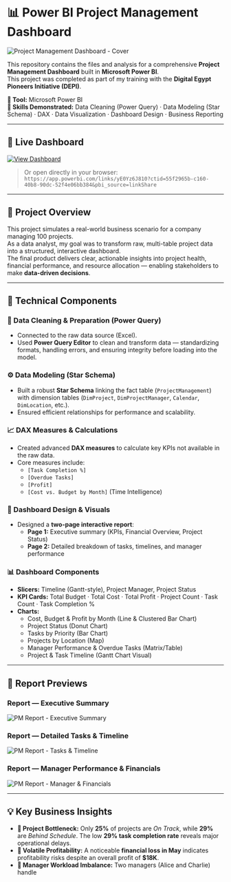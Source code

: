 # 📊 Power BI Project Management Dashboard

![Project Management Dashboard - Cover](pm_1.png)

This repository contains the files and analysis for a comprehensive **Project Management Dashboard** built in **Microsoft Power BI**.  
This project was completed as part of my training with the **Digital Egypt Pioneers Initiative (DEPI)**.

**🧰 Tool:** Microsoft Power BI  
**🧠 Skills Demonstrated:** Data Cleaning (Power Query) · Data Modeling (Star Schema) · DAX · Data Visualization · Dashboard Design · Business Reporting

---

## 🔗 Live Dashboard
[![View Dashboard](https://img.shields.io/badge/View%20Dashboard-Power%20BI-yellow?style=for-the-badge&logo=power-bi)](https://app.powerbi.com/links/yE0Yz6J810?ctid=55f2965b-c160-40b8-90dc-52f4e06bb384&pbi_source=linkShare)

> Or open directly in your browser:  
> `https://app.powerbi.com/links/yE0Yz6J810?ctid=55f2965b-c160-40b8-90dc-52f4e06bb384&pbi_source=linkShare`

---

## 🧠 Project Overview

This project simulates a real-world business scenario for a company managing 100 projects.  
As a data analyst, my goal was to transform raw, multi-table project data into a structured, interactive dashboard.  
The final product delivers clear, actionable insights into project health, financial performance, and resource allocation — enabling stakeholders to make **data-driven decisions**.

---

## 🔧 Technical Components

### 🧹 Data Cleaning & Preparation (Power Query)
- Connected to the raw data source (Excel).  
- Used **Power Query Editor** to clean and transform data — standardizing formats, handling errors, and ensuring integrity before loading into the model.

### ⚙️ Data Modeling (Star Schema)
- Built a robust **Star Schema** linking the fact table (`ProjectManagement`) with dimension tables (`DimProject`, `DimProjectManager`, `Calendar`, `DimLocation`, etc.).  
- Ensured efficient relationships for performance and scalability.

### 📈 DAX Measures & Calculations
- Created advanced **DAX measures** to calculate key KPIs not available in the raw data.  
- Core measures include:
  - `[Task Completion %]`
  - `[Overdue Tasks]`
  - `[Profit]`
  - `[Cost vs. Budget by Month]` (Time Intelligence)

### 🎨 Dashboard Design & Visuals
- Designed a **two-page interactive report**:
  - **Page 1:** Executive summary (KPIs, Financial Overview, Project Status)
  - **Page 2:** Detailed breakdown of tasks, timelines, and manager performance

### 📊 Dashboard Components
- **Slicers:** Timeline (Gantt-style), Project Manager, Project Status  
- **KPI Cards:** Total Budget · Total Cost · Total Profit · Project Count · Task Count · Task Completion %  
- **Charts:**
  - Cost, Budget & Profit by Month (Line & Clustered Bar Chart)
  - Project Status (Donut Chart)
  - Tasks by Priority (Bar Chart)
  - Projects by Location (Map)
  - Manager Performance & Overdue Tasks (Matrix/Table)
  - Project & Task Timeline (Gantt Chart Visual)

---

## 📸 Report Previews

### Report — Executive Summary
![PM Report - Executive Summary](pm_1.png)

### Report — Detailed Tasks & Timeline
![PM Report - Tasks & Timeline](pm_2.png)

### Report — Manager Performance & Financials
![PM Report - Manager & Financials](pm_3.png)

---

## 💡 Key Business Insights

- **🚧 Project Bottleneck:** Only **25%** of projects are *On Track*, while **29%** are *Behind Schedule*. The low **29% task completion rate** reveals major operational delays.  
- **💸 Volatile Profitability:** A noticeable **financial loss in May** indicates profitability risks despite an overall profit of **$18K**.  
- **👥 Manager Workload Imbalance:** Two managers (Alice and Charlie) handle
